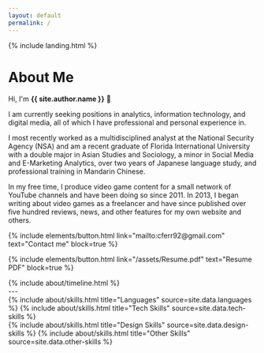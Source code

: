 ```yaml
---
layout: default
permalink: /
---
```


{% include landing.html %}
# **About Me**

Hi, I'm **{{ site.author.name }}** :wave:<br>

I am currently seeking positions in analytics, information technology, and digital media, all of which I have professional and personal experience in.

I most recently worked as a multidisciplined analyst at the National Security Agency (NSA) and am a recent graduate of Florida International University with a double major in Asian Studies and Sociology, a minor in Social Media and E-Marketing Analytics, over two years of Japanese language study, and professional training in Mandarin Chinese.

In my free time, I produce video game content for a small network of YouTube channels and have been doing so since 2011. In 2013, I began writing about video games as a freelancer and have since published over five hundred reviews, news, and other features for my own website and others. 

<p class="text-center">{% include elements/button.html link="mailto:cferr92@gmail.com" text="Contact me" block=true %}</p>
<p class="text-center">{% include elements/button.html link="/assets/Resume.pdf" text="Resume PDF" block=true %}</p>

<div class="row">
{% include about/timeline.html %}
</div>
---
<div class="row">
{% include about/skills.html title="Languages" source=site.data.languages %}
{% include about/skills.html title="Tech Skills" source=site.data.tech-skills %}
</div>
<div class="row">
{% include about/skills.html title="Design Skills" source=site.data.design-skills %}
{% include about/skills.html title="Other Skills" source=site.data.other-skills %}
</div>